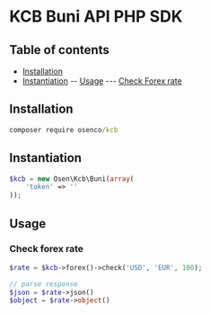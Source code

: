 # KCB Buni API PHP SDK

## Table of contents

- [Installation](#installation)
- [Instantiation](#instantiation)
-- [Usage](#usage)
--- [Check Forex rate](#check-forex-rate)

## Installation

```cmd
composer require osenco/kcb
```

## Instantiation

```php
$kcb = new Osen\Kcb\Buni(array(
    'token' => ''
));
```

## Usage

### Check forex rate

```php
$rate = $kcb->forex()->check('USD', 'EUR', 100);

// parse response
$json = $rate->json()
$object = $rate->object()
```
